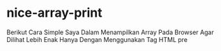# nice-array-print

Berikut Cara Simple Saya Dalam Menampilkan Array Pada Browser Agar Dilihat Lebih Enak
Hanya Dengan Menggunakan Tag HTML pre
